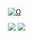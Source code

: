 <p align="center">
  
<a href="Ω"><img src="http://readme-typing-svg.herokuapp.com?font=VT323&size=90&duration=2000&pause=1000&color=F70000&center=true&random=false&width=1100&height=140&lines=%E2%98%A6++I'm+Smoke++%E2%98%A6;This+is+all+for+nothing;Control+is+an+illusion;Welcome+to+my+Github." alt="Ω" /></a>
 
<a href="https://discordapp.com/users/1167265188572045434" target="_blank"> <img src="https://discord.c99.nl/widget/theme-3/1167265188572045434.png"/></a>
<a href="https://discordapp.com/users/1167265188572045434" target="_blank"> <img src="https://discord.c99.nl/widget/theme-3/1167265188572045434.png"/></a>

</p>
